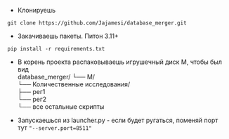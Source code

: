 - Клонируешь
```
git clone https://github.com/Jajamesi/database_merger.git
```

- Закачиваешь пакеты. Питон 3.11+
```
pip install -r requirements.txt
```

- В корень проекта распаковываешь игрушечный диск М, чтобы был вид  
database_merger/
└── M/  
    └── Количественные исследования/  
        ├── рег1  
        └── рег2  
└── все остальные скрипты  

- Запускаешься из launcher.py - если будет ругаться, поменяй порт тут `"--server.port=8511"`
